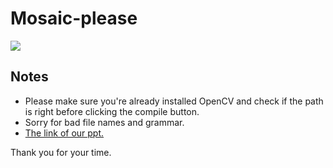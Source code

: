 # Mosaic-please
![](https://i.imgur.com/oz6OeWY.png)
## Notes
* Please make sure you're already installed OpenCV and check if the path is right before clicking the compile button.
* Sorry for bad file names and grammar.
* [The link of our ppt.](https://docs.google.com/presentation/d/1WqPV0X3F_nOcJbgpMQ5lIorByA748HOeAnOkv8n7Ls4/edit?usp=sharing)

Thank you for your time.
